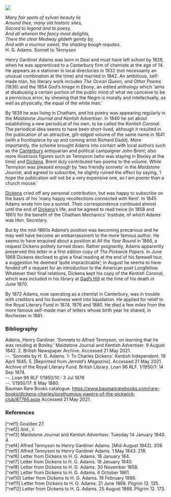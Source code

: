 <a href="https://dev.visual-essays.app"><img src="https://dev-visual-essays.netlify.app/images/ve-button.png"></a>
<param ve-config title="Henry Gardiner Adams (1812-1881)" author="Professor Carolyn Oulton" layout="vtl" 
banner="/images/banners/19c.jpg">

<param ve-entity eid="Q29303" aliases="Canterbury">
<param ve-entity eid="Q729006" aliases="Chatham">
<param ve-entity eid="Q1011096" aliases="Deal">
<param ve-entity eid="Q507517" aliases="Rochester">
<param ve-entity eid="Q5516441" aliases="Gad's Hill">
<param ve-entity eid="Q301948" aliases="Boxley">

_Many fair spots of sylvan beauty lie   
Around thee, many old historic sites,   
Sacred to legend and to poesy,   
And all wherein the fancy most delights,   
There the clear Medway glideth gently by,   
And with a murmur sweet, the shading bough requites._   
H. G. Adams. Sonnet to Tennyson
<param ve-image url="https://upload.wikimedia.org/wikipedia/commons/f/fb/Francis_Wheatley_-_The_Medway_at_Rochester_-_Google_Art_Project.jpg" label="The Medway at Rochester" attribution="Francis Wheatley, 1776, Yale Center for British Art, Public domain, via Wikimedia Commons">

Henry Gardiner Adams was born in Deal and must have left school by 1826, when he was apprenticed to a Canterbury firm of chemists at the age of 14. He appears as a stationer in local directories in 1832  (not necessarily an unusual combination at the time) and married in 1842. An ambitious, self-made man, his literary work includes _The Ocean Queen, and Other Poems_ (1836) and the 1854 _God’s Image in Ebony_, an edited anthology which ‘aims at disabusing a certain portion of the public mind of what we conceive to be a pernicious error, by shewing that the Negro is morally and intellectually, as well as physically, the equal of the white man.’  
<param ve-map center="Q29303" zoom="15">
<param ve-image url="https://stor.artstor.org/stor/be26a7b9-01e8-423d-9934-50efe93590d3" label="Canterbury High Street">

By 1839 he was living in Chatham, and his poetry was appearing regularly in the _Maidstone Journal and Kentish Advertiser_.  In 1840 he set about establishing a new periodical of his own, to be called the _Kentish Coronal_. The periodical idea seems to have been short-lived, although it resulted in the publication of an attractive, gilt-edged volume of the same name in 1841 (with a frontispiece by up and coming artist Richard Dadd). More importantly, the scheme brought Adams into contact with local authors such as the [Canterbury](/19c/19c-canterbury) antiquarian and political campaigner John Brent; also more illustrious figures such as Tennyson (who was staying in Boxley at the time) and [Dickens](https://kent-maps.online/dickens/). Brent duly contributed two poems to the volume. While Tennyson was pleased enough by ‘two friendly sonnets’  in the _Maidstone Journal_, and agreed to subscribe, he slightly ruined the effect by saying, ‘I hope the publication will not be a very expensive one, as I am poorer than a church mouse.’ 
<param ve-image url="https://upload.wikimedia.org/wikipedia/commons/e/e7/Kentish_Coronal_Dadd.jpg" label="Frontispiece to Kentish Coronal (1841) edited by Henry Gardiner Adams" attribution="Google Books via Wikimedia Commons">
<param ve-map center="Q729006" zoom="15">

[Dickens](https://kent-maps.online/dickens/) cried off any personal contribution, but was happy to subscribe on the basis of his ‘many happy recollections connected with Kent’.  In 1845 Adams wrote him too a sonnet. Their correspondence continued almost until the end of [Dickens](https://kent-maps.online/dickens/)’s life, and he agreed to read twice (in 1858 and 1861) for the benefit of the Chatham Mechanics’ Institute, of which Adams was Hon. Secretary.  
<param ve-map center="Q729006" zoom="15">
<param ve-image url="https://upload.wikimedia.org/wikipedia/commons/0/01/The_English_Bodley_family_%281900%29_%2814781259085%29.jpg" label="Charles Dickens reading a story" attribution="Internet Archive Book Images, No restrictions, via Wikimedia Commons">
<param ve-image url="https://upload.wikimedia.org/wikipedia/commons/2/24/Charles_Dickens%2C_public_reading%2C_1867.jpg" label="Charles Dickens, public reading, 1867" attribution="Charles A. Barry, Public domain, via Wikimedia Commons">

But by the mid-1860s Adams’s position was becoming precarious and he may well have become an embarrassment to the more famous author. He seems to have enquired about a position at _All the Year Round_ in 1866, a request Dickens politely turned down.  Rather poignantly, Adams apparently preserved this letter in a first edition copy of _The Pickwick Papers._  In June 1868 Dickens declined to give a final reading at the end of his farewell tour, a suggestion he deemed ‘quite impracticable’;  in August he seems to have fended off a request for an introduction to the American poet Longfellow.  Whatever their final relations, Dickens kept his copy of the _Kentish Coronal_, which was included in his library at [Gad’s Hill](/dickens/dickens-gads-hill) at the time of his death in June 1870.
<param ve-map center="Q5516441" zoom="15">
<param ve-image url="https://upload.wikimedia.org/wikipedia/commons/4/44/Dickens_dream.jpg" label="Dickens' dream" attribution="Robert William Buss, Public domain, via Wikimedia Commons">

By 1872 Adams, now operating as a chemist in Canterbury, was in trouble with creditors and his business went into liquidation.  He applied for relief to the Royal Literary Fund in 1874, 1876 and 1880. He died a few miles from the more famous self-made man of letters whose birth year he shared, in Rochester in 1881.
<param ve-map center="Q29303" zoom="15">

### Bibliography

Adams, Henry Gardiner. ‘Sonnets to Alfred Tennyson, on learning that he was residing at Boxley.’ Maidstone Journal and Kentish Advertiser. 9 August 1842. 2. British Newspaper Archive. Accessed 21 May 2021.   
--. ‘Sonnets by H. G. Adams. 1: To Charles Dickens’. Kentish Independent. 19 April 1845. 5. [Reprinted from _Jerrold’s Magazine_]. Accessed 21 May 2021.   
Archive of the Royal Literary Fund. British Library. Loan 96 RLF. 1/1950/1: 14 Sep 1874.   
--. Loan 96 RLF 1/1950/10 : 3 Jul 1876   
--. 1/1950/17: 6 May 1880.   
Bauman Rare Books catalogue. https://www.baumanrarebooks.com/rare-books/dickens-charles/posthumous-papers-of-the-pickwick-club/87766.aspx  Accessed 21 May 2021.    

### References

[^ref1] Goulden 27.   
[^ref2] ibid., ii   
[^ref3] Maidstone Journal and Kentish Advertiser. Tuesday 14 January 1840. 4.   
[^ref4] Alfred Tennyson to Henry Gardiner Adams. [Mid-August 1842]. 209.    
[^ref5] Alfred Tennyson to Henry Gardiner Adams. 1 May 1843. 218.   
[^ref6] Letter from Dickens to H. G. Adams. 18 January 184.   
[^ref7] Letter from Dickens to H. G. Adams. 18 January 1840.    
[^ref8] Letter from Dickens to H. G. Adams. 30 November 1858.    
[^ref9] Letter from Dickens to H. G. Adams. 6 October 1861.    
[^ref10] Letter from Dickens to H. G. Adams. 19 February 1866.  
[^ref11] Letter from Dickens to H. G. Adams. 21 June 1868. Pilgrim 12. 135.   
[^ref12] Letter from Dickens to H. G. Adams. 25 August 1868. Pilgrim 12. 173.   


			
